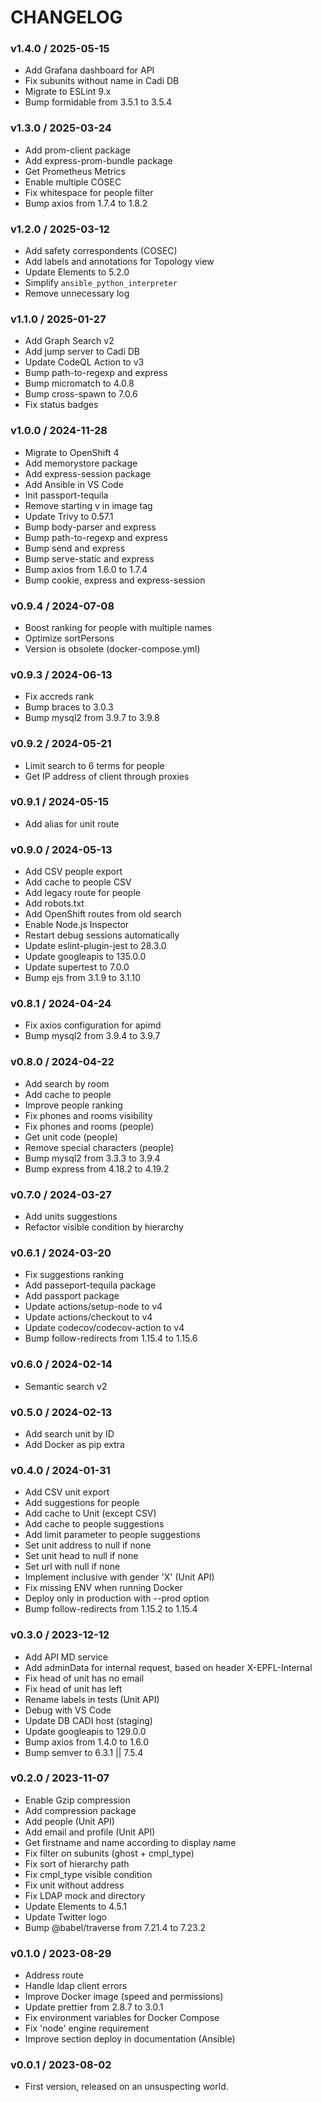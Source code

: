 # CHANGELOG

### v1.4.0 / 2025-05-15

- Add Grafana dashboard for API
- Fix subunits without name in Cadi DB
- Migrate to ESLint 9.x
- Bump formidable from 3.5.1 to 3.5.4

### v1.3.0 / 2025-03-24

- Add prom-client package
- Add express-prom-bundle package
- Get Prometheus Metrics
- Enable multiple COSEC
- Fix whitespace for people filter
- Bump axios from 1.7.4 to 1.8.2

### v1.2.0 / 2025-03-12

- Add safety correspondents (COSEC)
- Add labels and annotations for Topology view
- Update Elements to 5.2.0
- Simplify `ansible_python_interpreter`
- Remove unnecessary log

### v1.1.0 / 2025-01-27

- Add Graph Search v2
- Add jump server to Cadi DB
- Update CodeQL Action to v3
- Bump path-to-regexp and express
- Bump micromatch to 4.0.8
- Bump cross-spawn to 7.0.6
- Fix status badges

### v1.0.0 / 2024-11-28

- Migrate to OpenShift 4
- Add memorystore package
- Add express-session package
- Add Ansible in VS Code
- Init passport-tequila
- Remove starting v in image tag
- Update Trivy to 0.57.1
- Bump body-parser and express
- Bump path-to-regexp and express
- Bump send and express
- Bump serve-static and express
- Bump axios from 1.6.0 to 1.7.4
- Bump cookie, express and express-session

### v0.9.4 / 2024-07-08

- Boost ranking for people with multiple names
- Optimize sortPersons
- Version is obsolete (docker-compose.yml)

### v0.9.3 / 2024-06-13

- Fix accreds rank
- Bump braces to 3.0.3
- Bump mysql2 from 3.9.7 to 3.9.8

### v0.9.2 / 2024-05-21

- Limit search to 6 terms for people
- Get IP address of client through proxies

### v0.9.1 / 2024-05-15

- Add alias for unit route

### v0.9.0 / 2024-05-13

- Add CSV people export
- Add cache to people CSV
- Add legacy route for people
- Add robots.txt
- Add OpenShift routes from old search
- Enable Node.js Inspector
- Restart debug sessions automatically
- Update eslint-plugin-jest to 28.3.0
- Update googleapis to 135.0.0
- Update supertest to 7.0.0
- Bump ejs from 3.1.9 to 3.1.10

### v0.8.1 / 2024-04-24

- Fix axios configuration for apimd
- Bump mysql2 from 3.9.4 to 3.9.7

### v0.8.0 / 2024-04-22

- Add search by room
- Add cache to people
- Improve people ranking
- Fix phones and rooms visibility
- Fix phones and rooms (people)
- Get unit code (people)
- Remove special characters (people)
- Bump mysql2 from 3.3.3 to 3.9.4
- Bump express from 4.18.2 to 4.19.2

### v0.7.0 / 2024-03-27

- Add units suggestions
- Refactor visible condition by hierarchy

### v0.6.1 / 2024-03-20

- Fix suggestions ranking
- Add passeport-tequila package
- Add passport package
- Update actions/setup-node to v4
- Update actions/checkout to v4
- Update codecov/codecov-action to v4
- Bump follow-redirects from 1.15.4 to 1.15.6

### v0.6.0 / 2024-02-14

- Semantic search v2

### v0.5.0 / 2024-02-13

- Add search unit by ID
- Add Docker as pip extra

### v0.4.0 / 2024-01-31

- Add CSV unit export
- Add suggestions for people
- Add cache to Unit (except CSV)
- Add cache to people suggestions
- Add limit parameter to people suggestions
- Set unit address to null if none
- Set unit head to null if none
- Set url with null if none
- Implement inclusive with gender 'X' (Unit API)
- Fix missing ENV when running Docker
- Deploy only in production with --prod option
- Bump follow-redirects from 1.15.2 to 1.15.4

### v0.3.0 / 2023-12-12

- Add API MD service
- Add adminData for internal request, based on header X-EPFL-Internal
- Fix head of unit has no email
- Fix head of unit has left
- Rename labels in tests (Unit API)
- Debug with VS Code
- Update DB CADI host (staging)
- Update googleapis to 129.0.0
- Bump axios from 1.4.0 to 1.6.0
- Bump semver to 6.3.1 || 7.5.4

### v0.2.0 / 2023-11-07

- Enable Gzip compression
- Add compression package
- Add people (Unit API)
- Add email and profile (Unit API)
- Get firstname and name according to display name
- Fix filter on subunits (ghost + cmpl_type)
- Fix sort of hierarchy path
- Fix cmpl_type visible condition
- Fix unit without address
- Fix LDAP mock and directory
- Update Elements to 4.5.1
- Update Twitter logo
- Bump @babel/traverse from 7.21.4 to 7.23.2

### v0.1.0 / 2023-08-29

- Address route
- Handle ldap client errors
- Improve Docker image (speed and permissions)
- Update prettier from 2.8.7 to 3.0.1
- Fix environment variables for Docker Compose
- Fix 'node' engine requirement
- Improve section deploy in documentation (Ansible)

### v0.0.1 / 2023-08-02

- First version, released on an unsuspecting world.
